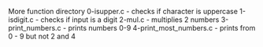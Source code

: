 More function directory
0-isupper.c - checks if character is uppercase
1-isdigit.c - checks if input is a digit
2-mul.c - multiplies 2 numbers
3-print_numbers.c - prints numbers 0-9
4-print_most_numbers.c - prints from 0 - 9  but not 2 and 4